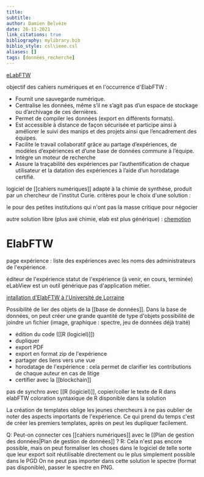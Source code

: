 ```yaml
---
title: 
subtitle:
author: Damien Belvèze
date: 26-11-2021
link_citations: true
bibliography: mylibrary.bib
biblio_style: csl\ieee.csl
aliases: []
tags: [données_recherche]
---
```


[eLabFTW](https://datacc.elab.one/login.php)

objectif des cahiers numériques et en l'occurrence d'ElabFTW : 

-   Fournit une sauvegarde numérique.
-   Centralise les données, même s’il ne s’agit pas d’un espace de stockage ou d’archivage de ces dernières.
-   Permet de compiler les données (export en différents formats).
-   Est accessible à distance de façon sécurisée et participe ainsi à améliorer le suivi des manips et des projets ainsi que l’encadrement des équipes.
-   Facilite le travail collaboratif grâce au partage d’expériences, de modèles d’expériences et d’une base de données commune à l’équipe.
-   Intègre un moteur de recherche
-   Assure la traçabilité des expériences par l’authentification de chaque utilisateur et la datation des expériences à l’aide d’un horodatage certifié.



logiciel de [[cahiers numériques]] adapté à la chimie de synthèse, produit par un chercheur de l'institut Curie.
critères pour le choix d'une solution : 

le pour des petites institutions qui n'ont pas la masse critique pour négocier

autre solution libre (plus axé chimie, elab est plus générique) : [chemotion](https://pubchem.ncbi.nlm.nih.gov/source/1195)

# ElabFTW

page expérience : liste des expériences avec les noms des administrateurs de l'expérience.


éditeur de l'expérience
statut de l'expérience (à venir, en cours, terminée)
eLabView est un outil générique pas d'application métier.

[intallation d'ElabFTW à l'Université de Lorraine](https://factuel.univ-lorraine.fr/node/23166) 

Possibilité de lier des objets de la [[base de données]]. 
Dans la base de données, on peut créer une grande quantité de type d'objets
possibilité de joindre un fichier (image, graphique : spectre, jeu de données déjà traité)

- édition du code ([[R (logiciel)]])
- dupliquer 
- export PDF
- export en format zip de l'expérience
- partager des liens vers une vue
- horodatage de l'expérience : cela permet de clarifier les contributions de chaque auteur en cas de litige
- certifier avec la [[blockchain]]

pas de synchro avec [[R (logiciel)]], copier/coller le texte de R dans elabFTW
coloration syntaxique de R disponible dans la solution

La création de templates oblige les jeunes chercheurs à ne pas oublier de noter des aspects importants de l'expérience.
Ce qui prend du temps c'est de créer les premiers templates, après on peut les dupliquer facilement.

Q: Peut-on connecter ces [[cahiers numériques]] avec le [[Plan de gestion des données|Plan de gestion de données]] ? 
R: Cela n'est pas encore possible, mais on peut formaliser les choses dans le logiciel de telle sorte que leur export soit réutilisable directement ou le plus simplement possible dans le PGD
On ne peut pas importer dans cette solution le spectre (format pas disponible), passer le spectre en PNG. 


